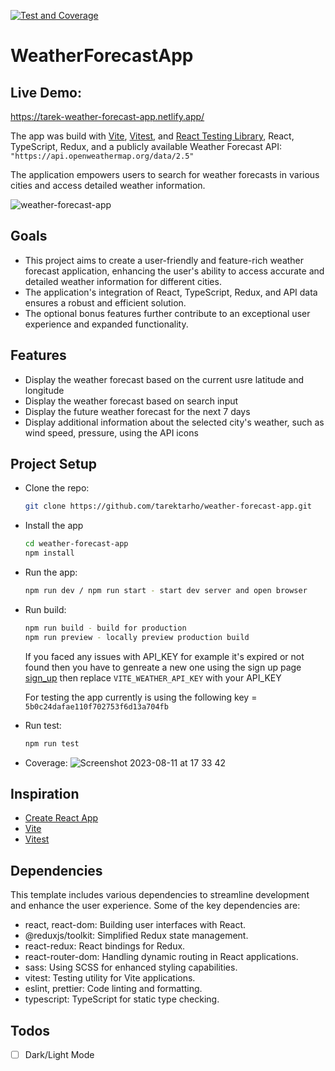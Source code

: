 [![Test and Coverage](https://github.com/tarektarho/weather-forecast-app/actions/workflows/main.yml/badge.svg)](https://github.com/tarektarho/weather-forecast-app/actions/workflows/main.yml)

# WeatherForecastApp

## Live Demo:

https://tarek-weather-forecast-app.netlify.app/

The app was build with [Vite](https://vitejs.dev/), [Vitest](https://vitest.dev/), and [React Testing Library](https://github.com/testing-library/react-testing-library), React, TypeScript, Redux, and a publicly available Weather Forecast API: `"https://api.openweathermap.org/data/2.5"`

The application empowers users to search for weather forecasts in various cities and access detailed weather information.

![weather-forecast-app](https://github.com/tarektarho/weather-forecast-app/assets/18512695/890af764-a13f-4dc4-adc4-c456785029b7)

## Goals

- This project aims to create a user-friendly and feature-rich weather forecast application, enhancing the user's ability to access accurate and detailed weather information for different cities.
- The application's integration of React, TypeScript, Redux, and API data ensures a robust and efficient solution.
- The optional bonus features further contribute to an exceptional user experience and expanded functionality.

## Features

- Display the weather forecast based on the current usre latitude and longitude
- Display the weather forecast based on search input
- Display the future weather forecast for the next 7 days
- Display additional information about the selected city's weather, such as wind speed, pressure, using the API icons

## Project Setup

- Clone the repo:

  ```sh
  git clone https://github.com/tarektarho/weather-forecast-app.git
  ```

- Install the app
  ```sh
  cd weather-forecast-app
  npm install
  ```
- Run the app:

  ```sh
  npm run dev / npm run start - start dev server and open browser
  ```

- Run build:

  ```sh
  npm run build - build for production
  npm run preview - locally preview production build
  ```

  If you faced any issues with API_KEY for example it's expired or not found then you have to genreate a new one using the sign up page [sign_up](https://home.openweathermap.org/users/sign_up)
  then replace `VITE_WEATHER_API_KEY` with your API_KEY

  For testing the app currently is using the following key = `5b0c24dafae110f702753f6d13a704fb`

- Run test:

  ```sh
  npm run test
  ```

- Coverage:
  ![Screenshot 2023-08-11 at 17 33 42](https://github.com/tarektarho/weather-forecast-app/assets/18512695/a9a26811-9be8-41de-b556-502709b4baa0)

## Inspiration

- [Create React App](https://github.com/facebook/create-react-app/tree/main/packages/cra-template)
- [Vite](https://github.com/vitejs/vite/tree/main/packages/create-vite/template-react)
- [Vitest](https://github.com/vitest-dev/vitest/tree/main/examples/react-testing-lib)

## Dependencies

This template includes various dependencies to streamline development and enhance the user experience. Some of the key dependencies are:

- react, react-dom: Building user interfaces with React.
- @reduxjs/toolkit: Simplified Redux state management.
- react-redux: React bindings for Redux.
- react-router-dom: Handling dynamic routing in React applications.
- sass: Using SCSS for enhanced styling capabilities.
- vitest: Testing utility for Vite applications.
- eslint, prettier: Code linting and formatting.
- typescript: TypeScript for static type checking.

## Todos

- [ ] Dark/Light Mode
